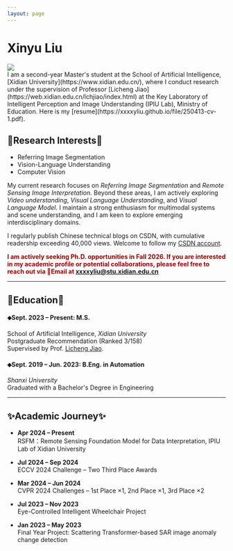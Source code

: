 ```yaml
---
layout: page
---
```


# Xinyu Liu

<img src="https://xxxxyliu.github.io/images/xinyu.jpg" class="floatpic"> 

<br>
I am a second-year Master's student at the School of Artificial Intelligence, [Xidian University](https://www.xidian.edu.cn/), where I conduct research under the supervision of Professor [Licheng Jiao](https://web.xidian.edu.cn/lchjiao/index.html) at the Key Laboratory of Intelligent Perception and Image Understanding (IPIU Lab), Ministry of Education. Here is my [resume](https://xxxxyliu.github.io/file/250413-cv-1.pdf).

## 💫Research Interests💫
- Referring Image Segmentation
- Vision-Language Understanding
- Computer Vision

My current research focuses on *Referring Image Segmentation* and *Remote Sensing Image Interpretation*. Beyond these areas, I am actively exploring *Video understanding*, *Visual Language Understanding*, and *Visual Language Model*. I maintain a strong enthusiasm for multimodal systems and scene understanding, and I am keen to explore emerging interdisciplinary domains. <br>
<!-- I am particularly interested in exploring **Large Language Models (LLMs)**, **Reinforcement Learning**, and **Scene Understanding**, with a growing enthusiasm for multimodal large-scale models. -->

I regularly publish Chinese technical blogs on CSDN, with cumulative readership exceeding 40,000 views. Welcome to follow my [CSDN account](https://blog.csdn.net/weixin_45863274).<br>

**<font color="#990000">I am actively seeking Ph.D. opportunities in Fall 2026. If you are interested in my academic profile or potential collaborations, please feel free to reach out via 📧Email at xxxxyliu@stu.xidian.edu.cn </font>**

---
## 📖Education📖

#### ⬥**Sept. 2023 – Present**: M.S. <br>
School of Artificial Intelligence, *Xidian University*  <br>
Postgraduate Recommendation (Ranked 3/158) <br>
Supervised by Prof. [Licheng Jiao](https://web.xidian.edu.cn/lchjiao/index.html).
#### ⬥**Sept. 2019 – Jun. 2023**: B.Eng. in Automation <br>
*Shanxi University* <br>
Graduated with a Bachelor's Degree in Engineering

---
## ✨Academic Journey✨ <!-- Key Milestones -->

- **Apr 2024 – Present**  
  RSFM：Remote Sensing Foundation Model for Data Interpretation, IPIU Lab of Xidian University

- **Jul 2024 – Sep 2024**  
  ECCV 2024 Challenge – Two Third Place Awards

- **Mar 2024 – Jun 2024**  
  CVPR 2024 Challenges – 1st Place ×1, 2nd Place ×1, 3rd Place ×2

- **Jul 2023 – Nov 2023**  
  Eye-Controlled Intelligent Wheelchair Project  

- **Jan 2023 – May 2023**  
  Final Year Project: Scattering Transformer-based SAR image anomaly change detection
<br>
